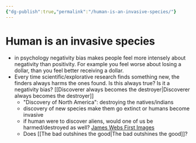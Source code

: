 ```yaml
---
{"dg-publish":true,"permalink":"/human-is-an-invasive-species/"}
---
```


# Human is an invasive species
- in psychology negativity bias makes people feel more intensely about negativity than positivity. For example you feel worse about losing a dollar, than you feel better receiving a dollar.
- Every time scientific/explorative research finds something new, the finders always harms the ones found. Is this always true? Is it a negativity bias? [[Discoverer always becomes the destroyer\|Discoverer always becomes the destroyer]]
	- "Discovery of North America": destroying the natives/indians
	- discovery of new species make them go extinct or humans become invasive
	- if human were to discover aliens, would one of us be harmed/destroyed as well? [James Webs First Images](https://youtu.be/ampB1laCWF4)
	- Does [[The bad outshines the good\|The bad outshines the good]]?
